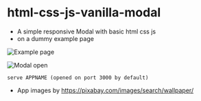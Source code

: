 # html-css-js-vanilla-modal
- A simple responsive Modal with basic html css js
- on a dummy example page

![Example page](./app-showcase/showcase_01.png)

![Modal open](./app-showcase/showcase_02.png)

`serve APPNAME (opened on port 3000 by default)`

- App images by https://pixabay.com/images/search/wallpaper/
